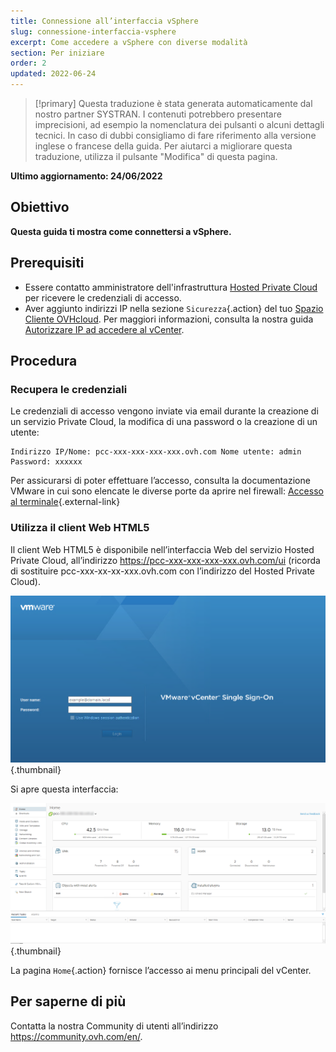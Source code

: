 ```yaml
---
title: Connessione all’interfaccia vSphere
slug: connessione-interfaccia-vsphere
excerpt: Come accedere a vSphere con diverse modalità
section: Per iniziare
order: 2
updated: 2022-06-24
---
```


> [!primary]
> Questa traduzione è stata generata automaticamente dal nostro partner SYSTRAN. I contenuti potrebbero presentare imprecisioni, ad esempio la nomenclatura dei pulsanti o alcuni dettagli tecnici. In caso di dubbi consigliamo di fare riferimento alla versione inglese o francese della guida. Per aiutarci a migliorare questa traduzione, utilizza il pulsante "Modifica" di questa pagina.
>

**Ultimo aggiornamento: 24/06/2022**

## Obiettivo

**Questa guida ti mostra come connettersi a vSphere.**

## Prerequisiti

- Essere contatto amministratore dell'infrastruttura [Hosted Private Cloud](https://www.ovhcloud.com/it/enterprise/products/hosted-private-cloud/) per ricevere le credenziali di accesso.
- Aver aggiunto indirizzi IP nella sezione `Sicurezza`{.action} del tuo [Spazio Cliente OVHcloud](https://www.ovh.com/auth/?action=gotomanager&from=https://www.ovh.it/&ovhSubsidiary=it). Per maggiori informazioni, consulta la nostra guida [Autorizzare IP ad accedere al vCenter](https://docs.ovh.com/it/private-cloud/autorizzare-ip-ad-accedere-al-vcenter/).

## Procedura

### Recupera le credenziali

Le credenziali di accesso vengono inviate via email durante la creazione di un servizio Private Cloud, la modifica di una password o la creazione di un utente:

```
Indirizzo IP/Nome: pcc-xxx-xxx-xxx-xxx.ovh.com Nome utente: admin Password: xxxxxx
```

Per assicurarsi di poter effettuare l’accesso, consulta la documentazione VMware in cui sono elencate le diverse porte da aprire nel firewall: [Accesso al terminale](https://kb.vmware.com/kb/1012382){.external-link}

### Utilizza il client Web HTML5

Il client Web HTML5 è disponibile nell’interfaccia Web del servizio Hosted Private Cloud, all’indirizzo <https://pcc-xxx-xxx-xxx-xxx.ovh.com/ui> (ricorda di sostituire pcc-xxx-xx-xx-xxx.ovh.com con l’indirizzo del Hosted Private Cloud).

![Connessione all'interfaccia vSphere HTML5](images/connection_interface_w_html5.png){.thumbnail}

Si apre questa interfaccia:

![Connessione all'interfaccia vSphere HTML5](images/vsphere-client-html5.png){.thumbnail}

La pagina `Home`{.action} fornisce l’accesso ai menu principali del vCenter.

## Per saperne di più

Contatta la nostra Community di utenti all’indirizzo <https://community.ovh.com/en/>.
